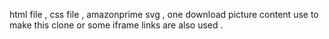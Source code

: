 html file , css file , amazonprime svg , one download picture content use to make this clone or some iframe links are also used .
